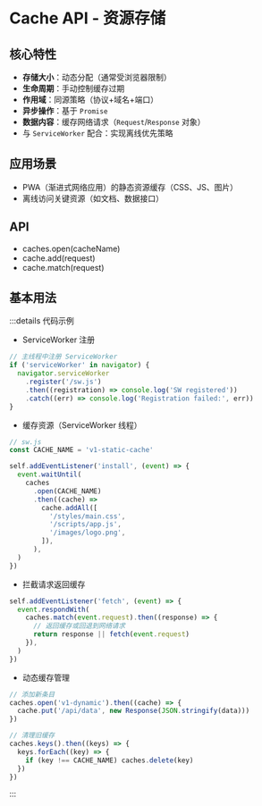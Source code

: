 # Cache API - 资源存储

## 核心特性

- **存储大小**：动态分配（通常受浏览器限制）
- **生命周期**：手动控制缓存过期
- **作用域**：同源策略（协议+域名+端口）
- **异步操作**：基于 `Promise`
- **数据内容**：缓存网络请求（`Request`/`Response` 对象）
- 与 `ServiceWorker` 配合：实现离线优先策略

## 应用场景

- PWA（渐进式网络应用）的静态资源缓存（CSS、JS、图片）
- 离线访问关键资源（如文档、数据接口）

## API

- caches.open(cacheName)
- cache.add(request)
- cache.match(request)

## 基本用法

:::details 代码示例

- ServiceWorker 注册

```js
// 主线程中注册 ServiceWorker
if ('serviceWorker' in navigator) {
  navigator.serviceWorker
    .register('/sw.js')
    .then((registration) => console.log('SW registered'))
    .catch((err) => console.log('Registration failed:', err))
}
```

- 缓存资源（ServiceWorker 线程）

```js
// sw.js
const CACHE_NAME = 'v1-static-cache'

self.addEventListener('install', (event) => {
  event.waitUntil(
    caches
      .open(CACHE_NAME)
      .then((cache) =>
        cache.addAll([
          '/styles/main.css',
          '/scripts/app.js',
          '/images/logo.png',
        ]),
      ),
  )
})
```

- 拦截请求返回缓存

```js
self.addEventListener('fetch', (event) => {
  event.respondWith(
    caches.match(event.request).then((response) => {
      // 返回缓存或回退到网络请求
      return response || fetch(event.request)
    }),
  )
})
```

- 动态缓存管理

```js
// 添加新条目
caches.open('v1-dynamic').then((cache) => {
  cache.put('/api/data', new Response(JSON.stringify(data)))
})

// 清理旧缓存
caches.keys().then((keys) => {
  keys.forEach((key) => {
    if (key !== CACHE_NAME) caches.delete(key)
  })
})
```

:::
